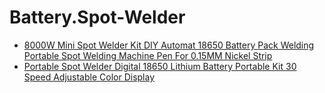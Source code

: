 # Battery.Spot-Welder
- [8000W Mini Spot Welder Kit DIY Automat 18650 Battery Pack Welding Portable Spot Welding Machine Pen For 0.15MM Nickel Strip](https://www.aliexpress.us/item/3256805954764561.html)
- [Portable Spot Welder Digital 18650 Lithium Battery Portable Kit 30 Speed Adjustable Color Display](https://www.aliexpress.us/item/3256808368409590.html)
